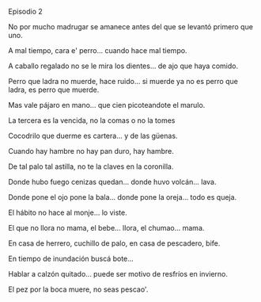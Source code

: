 Episodio 2

No por mucho madrugar se amanece antes del que se levantó primero que uno.

A mal tiempo, cara e' perro... cuando hace mal tiempo.

A caballo regalado no se le mira los dientes... de ajo que haya comido.

Perro que ladra no muerde, hace ruido... si muerde ya no es perro que ladra, es perro que muerde.

Mas vale pájaro en mano... que cien picoteandote el marulo.

La tercera es la vencida, no la comas o no la tomes

Cocodrilo que duerme es cartera... y de las güenas.

Cuando hay hambre no hay pan duro, hay hambre.

De tal palo tal astilla, no te la claves en la coronilla.

Donde hubo fuego cenizas quedan... donde huvo volcán... lava.

Donde pone el ojo pone la bala... donde pone la oreja... todo es queja.

El hábito no hace al monje... lo viste.

El que no llora no mama, el bebe... llora, el chumao... mama.

En casa de herrero, cuchillo de palo, en casa de pescadero, bife.

En tiempo de inundación buscá bote...

Hablar a calzón quitado... puede ser motivo de resfríos en invierno.

El pez por la boca muere, no seas pescao'.
